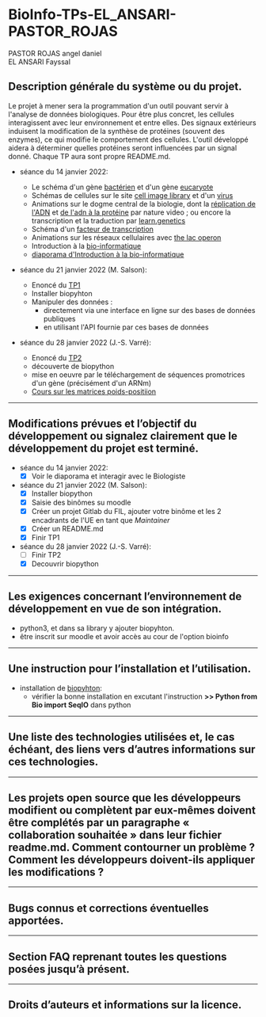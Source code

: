 # BioInfo-TPs-EL_ANSARI-PASTOR_ROJAS
PASTOR ROJAS angel daniel  
EL ANSARI Fayssal

##  Description générale du système ou du projet.
Le projet à mener sera la programmation d'un outil pouvant servir à l'analyse de données biologiques. Pour être plus concret, les cellules interagissent avec leur environnement et entre elles. Des signaux extérieurs induisent la modification de la synthèse de protéines (souvent des enzymes), ce qui modifie le comportement des cellules. L'outil développé aidera à déterminer quelles protéines seront influencées par un signal donné. Chaque TP aura sont propre README.md.

+ séance du 14 janvier 2022:
  - Le schéma d'un gène [bactérien](https://moodle.univ-lille.fr/pluginfile.php/1327417/course/section/193715/schema_gene_bacterien.pdf) et d'un gène [eucaryote](https://moodle.univ-lille.fr/pluginfile.php/1327417/course/section/193715/schemas_gene_eucaryote.pdf)
  - Schémas de cellules sur le site [cell image library](http://www.cellimagelibrary.org/pages/cell_illustration) et d'un [virus](http://www.cellimagelibrary.org/images/40579)
  - Animations sur le dogme central de la biologie, dont la [réplication de l'ADN](https://youtu.be/TNKWgcFPHqw) et [de l'adn à la protéine](https://youtu.be/gG7uCskUOrA) par nature video ; ou encore la transcription et la traduction par [learn.genetics](https://learngendev.azurewebsites.net/content/evolution/txtl/)
  - Schéma d'un [facteur de transcription](https://upload.wikimedia.org/wikipedia/commons/d/da/Transcription_Factors-fr.svg)
  - Animations sur les réseaux cellulaires avec [the lac operon](https://youtu.be/oBwtxdI1zvk)
  - Introduction à la [bio-informatique](https://moodle.univ-lille.fr/pluginfile.php/1327417/course/section/193715/intro_bioinfo.pdf?time=1611066956962)
  - [diaporama d'Introduction à la bio-informatique](https://moodle.univ-lille.fr/mod/resource/view.php?id=1048173)

+ séance du 21 janvier 2022 (M. Salson):
  - Enoncé du [TP1](http://www.fil.univ-lille1.fr/%7Esalson/portail/bioinfo-s6/TP1.html)
  - Installer biopyhton
  - Manipuler des données :
    * directement via une interface en ligne sur des bases de données publiques
    * en utilisant l'API fournie par ces bases de données

+ séance du 28 janvier 2022 (J.-S. Varré):
  - Enoncé du [TP2](http://www.fil.univ-lille1.fr/%7Esalson/portail/bioinfo-s6/TP2.html)
  - découverte de biopython
  - mise en oeuvre par le téléchargement de séquences promotrices d'un gène (précisément d'un ARNm)
  - [Cours sur les matrices poids-positiion](https://moodle.univ-lille.fr/mod/resource/view.php?id=681241)
---
##  Modifications prévues et l’objectif du développement ou signalez clairement que le développement du projet est terminé.
+ séance du 14 janvier 2022:
  - [x] Voir le diaporama et interagir avec le Biologiste
+ séance du 21 janvier 2022 (M. Salson):
  - [x] Installer biopython
  - [x] Saisie des binômes su moodle
  - [x] Créer un projet Gitlab du FIL, ajouter votre binôme et les 2 encadrants de l'UE en tant que *Maintainer*
  - [x] Créer un README.md
  - [x] Finir TP1
+ séance du 28 janvier 2022 (J.-S. Varré):
  - [ ] Finir TP2
  - [x] Decouvrir biopython

---
##  Les exigences concernant l’environnement de développement en vue de son intégration.
- python3, et dans sa library y ajouter biopyhton.
- être inscrit sur moodle et avoir accès au cour de l'option bioinfo

---
##  Une instruction pour l’installation et l’utilisation.
+ installation de [biopyhton](https://biopython.org/wiki/Download):
  - vérifier la bonne installation en excutant l'instruction **>> Python from Bio import SeqIO** dans python

---
##  Une liste des technologies utilisées et, le cas échéant, des liens vers d’autres informations sur ces technologies.
---
##  Les projets open source que les développeurs modifient ou complètent par eux-mêmes doivent être complétés par un paragraphe « collaboration souhaitée » dans leur fichier readme.md. Comment contourner un problème ?  Comment les développeurs doivent-ils appliquer les modifications ?
---
##  Bugs connus et corrections éventuelles apportées.
---
##  Section FAQ reprenant toutes les questions posées jusqu’à présent.
---
## Droits d’auteurs et informations sur la licence.

